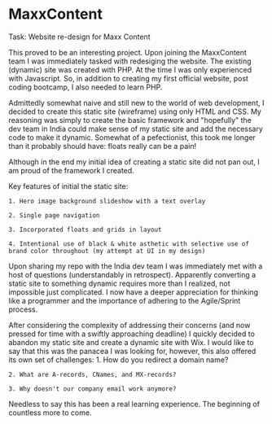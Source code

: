 # MaxxContent
Task: Website re-design for Maxx Content

This proved to be an interesting project. Upon joining the MaxxContent team I was immediately tasked with redesiging the website. The existing (dynamic) site was created with PHP. At the time I was only experienced with Javascript. So, in addition to creating my first official website, post coding bootcamp, I also needed to learn PHP.  

Admittedly somewhat naive and still new to the world of web development, I decided to create this static site (wireframe) using only HTML and CSS. My reasoning was simply to create the basic framework and "hopefully" the dev team in India could make sense of my static site and add the necessary code to make it dynamic. Somewhat of a pefectionist, this took me longer than it probably should have: floats really can be a pain!

Although in the end my initial idea of creating a static site did not pan out, I am proud of the framework I created. 

Key features of initial the static site:

    1. Hero image background slideshow with a text overlay

    2. Single page navigation

    3. Incorporated floats and grids in layout

    4. Intentional use of black & white asthetic with selective use of brand color throughout (my attempt at UI in my design)

Upon sharing my repo with the India dev team I was immediately met with a host of questions (understandably in retrospect). Apparently converting a static site to something dynamic requires more than I realized, not impossible just complicated.  I now have a deeper appreciation for thinking like a programmer and the importance of adhering to the Agile/Sprint process.  

After considering the complexity of addressing their concerns (and now pressed for time with a swiftly approaching deadline) I quickly decided to abandon my static site and create a dynamic site with Wix. I would like to say that this was the panacea I was looking for, however, this also offered its own set of challenges: 
    1. How do you redirect a domain name? 
    
    2. What are A-records, CNames, and MX-records?
    
    3. Why doesn't our company email work anymore?
    
 Needless to say this has been a real learning experience. The beginning of countless more to come.



